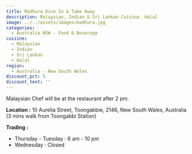 ```yaml
---
title: Madhura Dine In & Take Away
description: Malaysian, Indian & Sri Lankan Cuisine. Halal
image: ../../assets/images/madhura.jpg
categories:
  - Australia NSW - Food & Beverage
cuisine:
  - Malaysian
  - Indian
  - Sri Lankan
  - Halal
region:
  - Australia - New South Wales
discount_pct: 5
discount_text: ''
---
```


Malaysian Chef will be at the restaurant after 2 pm.

**Location :** 10 Aurelia Street, Toongabbie, 2146, New South Wales, Australia\
(3 mins walk from Toongabbi Station)

**Trading :**

- Thursday - Tuesday : 6 am - 10 pm
- Wednesday : Closed
